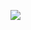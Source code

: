 ![](https://komarev.com/ghpvc/?username=atl1337&color=800080)

<div align="center">
    <br>
  </a>
</div>
